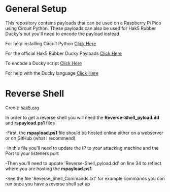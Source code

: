 # General Setup 
This repository contains payloads that can be used on a Raspberry Pi Pico using Circuit Python. These payloads can also be used for Hak5 Rubber Ducky's but you'll need to encode the payload instead.

For help installing Circuit Python [Click Here](https://github.com/dbisu/pico-ducky)

For the official Hak5 Rubber Ducky Payloads [Click Here](https://github.com/hak5/usbrubberducky-payloads)

To encode a Ducky script [Click Here](https://ducktoolkit.com/)

For help with the Ducky language [Click Here](https://docs.hak5.org/hc/en-us/articles/360010555153-Ducky-Script-the-USB-Rubber-Ducky-language)

# Reverse Shell
Credit: [hak5.org](https://docs.hak5.org/hc/en-us/articles/360010555233-How-to-Get-a-Reverse-Shell-in-3-Seconds-with-the-USB-Rubber-Ducky)

In order to get a reverse shell you will need the **Reverse-Shell_pyload.dd** and **rspayload.ps1** files

-First, the **rspayload.ps1** file should be hosted online either on a webserver or on GitHub (what I recommend)

-In this file you'll need to update the IP to your attacking machine and the Port to your listeners port

-Then you'll need to update 'Reverse-Shell_pyload.dd' on line 34 to reflect where you are hosting the **rspayload.ps1**

-See the file 'Reverse_Shell_Commands.txt' for example commands you can run once you have a reverse shell set up
